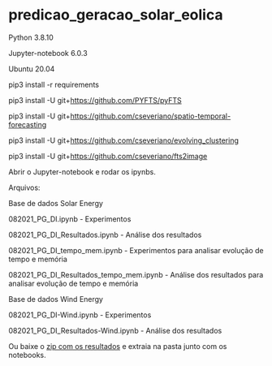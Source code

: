 # predicao_geracao_solar_eolica



Python 3.8.10

Jupyter-notebook 6.0.3

Ubuntu 20.04


pip3 install -r requirements

pip3 install -U git+https://github.com/PYFTS/pyFTS

pip3 install -U git+https://github.com/cseveriano/spatio-temporal-forecasting

pip3 install -U git+https://github.com/cseveriano/evolving_clustering

pip3 install -U git+https://github.com/cseveriano/fts2image

Abrir o Jupyter-notebook e rodar os ipynbs.

Arquivos:

Base de dados Solar Energy

082021_PG_DI.ipynb - Experimentos

082021_PG_DI_Resultados.ipynb - Análise dos resultados

082021_PG_DI_tempo_mem.ipynb - Experimentos para analisar evolução de tempo e memória

082021_PG_DI_Resultados_tempo_mem.ipynb - Análise dos resultados para analisar evolução de tempo e memória


Base de dados Wind Energy

082021_PG_DI-Wind.ipynb - Experimentos

082021_PG_DI_Resultados-Wind.ipynb - Análise dos resultados

Ou baixe o [zip com os resultados](https://www.dropbox.com/s/2opcecfwamlcdeh/Resultados.zip?dl=0) e extraia na pasta junto com os notebooks.
